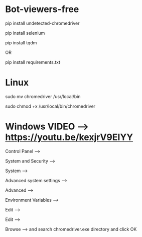 # Bot-viewers-free
pip install undetected-chromedriver

pip install selenium

pip install tqdm

OR

pip install requirements.txt

# Linux

sudo mv chromedriver /usr/local/bin

sudo chmod +x /usr/local/bin/chromedriver

# Windows VIDEO --> https://youtu.be/kexjrV9EIYY

Control Panel -->

System and Security -->

System -->

Advanced system settings -->

Advanced -->

Environment Variables -->

Edit --> 

Edit -->

Browse --> and search chromedriver.exe directory and click OK













